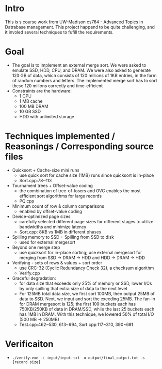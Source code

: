 # Intro
This is s course work from UW-Madison cs764 - Advanced Topics in Datrabase management. This project happend to be quite challenging, and it involed several techniques to fufill the requirements.

# Goal
- The goal is to implement an external merge sort. We were asked to emulate SSD, HDD, CPU, and DRAM. We were also asked to generate 120 GB of data, which consists of 120 millions of 1KB entries, in the form of random numbers and letters. The implemented merge sort has to sort these 120 millons correctly and time-efficient
- Constraints are the hardware:
  - 1 CPU
  - 1 MB cache
  - 100 MB DRAM
  - 10 GB SSD
  - HDD with unlimited storage   

# Techniques implemented / Reasonings / Corresponding source files

- Quicksort + Cache-size mini runs
  - use quick sort for cache size (1MB) runs since quicksort is in-place
  - Sort.cpp:78~113
- Tournament trees + Offset-value coding
  - the combination of tree-of-losers and OVC enables the most efficient sort algorithms for large records
  - PQ.cpp
- Minimum count of row & column comparisons
  - enabled by offset-value coding
- Device-optimized page sizes
  - carefully selected different page sizes for different stages to utilize bandwidths and minimize latency
  - Sort.cpp: 8KB vs 1MB in different phases
- Spilling memory to SSD + Spilling from SSD to disk
  - used for external mergesort
- Beyond one merge step
  - use quicksort for in-place sorting; use external mergesort for merging from SSD -> DRAM -> HDD and HDD -> DRAM -> HDD
- Verifying - sets of rows & values + sort order
  - use CRC-32 (Cyclic Redundancy Check 32), a checksum algorithm
  - Verify.cpp
- Graceful degradation:
  - for data size that exceeds only 25% of memory or SSD, lower I/Os by only spilling that extra size of data to the next level
  - For 125MB total data size, we first sort 100MB, then output 25MB of data to SSD. Next, we input and sort the exeeding 25MB. The fan-in for DRAM mergesort is 125; the first 100 buckets each has 750KB/250KB of data in DRAM/SSD, while the last 25 buckets each has 1MB in DRAM. With this technique, we lowered 50% of total I/O (500 MB -> 250MB)
  - Test.cpp:462\~530, 613\~694, Sort.cpp:117\~310, 390\~691

# Verificaiton
- `./verify.exe -i input/input.txt -o output/final_output.txt -s [record size]`
